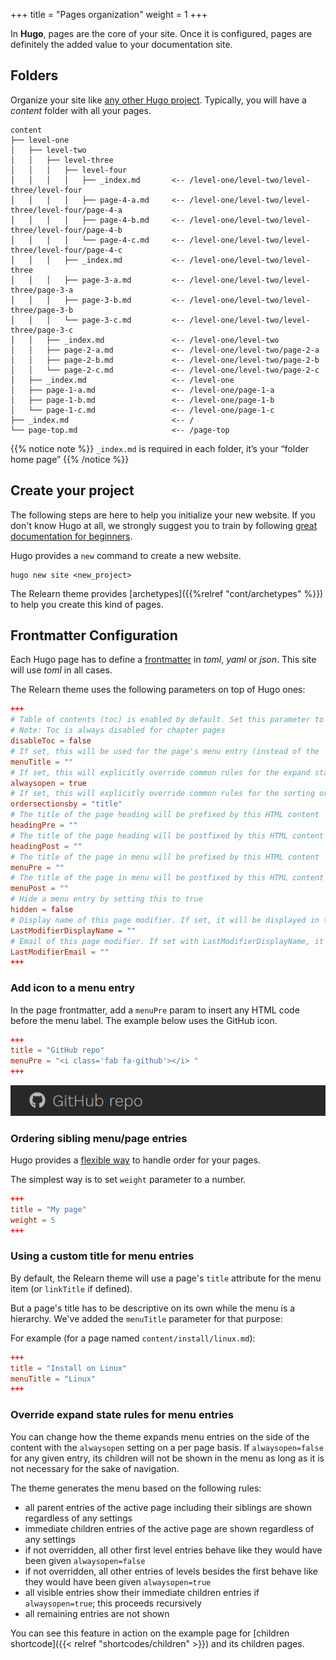 +++
title = "Pages organization"
weight = 1
+++

In **Hugo**, pages are the core of your site. Once it is configured, pages are definitely the added value to your documentation site.

## Folders

Organize your site like [any other Hugo project](https://gohugo.io/content/organization/). Typically, you will have a _content_ folder with all your pages.

````plaintext
content
├── level-one
│   ├── level-two
│   │   ├── level-three
│   │   │   ├── level-four
│   │   │   │   ├── _index.md       <-- /level-one/level-two/level-three/level-four
│   │   │   │   ├── page-4-a.md     <-- /level-one/level-two/level-three/level-four/page-4-a
│   │   │   │   ├── page-4-b.md     <-- /level-one/level-two/level-three/level-four/page-4-b
│   │   │   │   └── page-4-c.md     <-- /level-one/level-two/level-three/level-four/page-4-c
│   │   │   ├── _index.md           <-- /level-one/level-two/level-three
│   │   │   ├── page-3-a.md         <-- /level-one/level-two/level-three/page-3-a
│   │   │   ├── page-3-b.md         <-- /level-one/level-two/level-three/page-3-b
│   │   │   └── page-3-c.md         <-- /level-one/level-two/level-three/page-3-c
│   │   ├── _index.md               <-- /level-one/level-two
│   │   ├── page-2-a.md             <-- /level-one/level-two/page-2-a
│   │   ├── page-2-b.md             <-- /level-one/level-two/page-2-b
│   │   └── page-2-c.md             <-- /level-one/level-two/page-2-c
│   ├── _index.md                   <-- /level-one
│   ├── page-1-a.md                 <-- /level-one/page-1-a
│   ├── page-1-b.md                 <-- /level-one/page-1-b
│   └── page-1-c.md                 <-- /level-one/page-1-c
├── _index.md                       <-- /
└── page-top.md                     <-- /page-top
````

{{% notice note %}}
`_index.md` is required in each folder, it’s your “folder home page”
{{% /notice %}}

## Create your project

The following steps are here to help you initialize your new website. If you don't know Hugo at all, we strongly suggest you to train by following [great documentation for beginners](https://gohugo.io/overview/quickstart/).

Hugo provides a `new` command to create a new website.

```shell
hugo new site <new_project>
```

The Relearn theme provides [archetypes]({{%relref "cont/archetypes" %}}) to help you create this kind of pages.

## Frontmatter Configuration

Each Hugo page has to define a [frontmatter](https://gohugo.io/content/front-matter/) in _toml_, _yaml_ or _json_. This site will use _toml_ in all cases.

The Relearn theme uses the following parameters on top of Hugo ones:

```toml
+++
# Table of contents (toc) is enabled by default. Set this parameter to true to disable it.
# Note: Toc is always disabled for chapter pages
disableToc = false
# If set, this will be used for the page's menu entry (instead of the `title` attribute)
menuTitle = ""
# If set, this will explicitly override common rules for the expand state of a page's menu entry
alwaysopen = true
# If set, this will explicitly override common rules for the sorting order of a page's submenu entries
ordersectionsby = "title"
# The title of the page heading will be prefixed by this HTML content
headingPre = ""
# The title of the page heading will be postfixed by this HTML content
headingPost = ""
# The title of the page in menu will be prefixed by this HTML content
menuPre = ""
# The title of the page in menu will be postfixed by this HTML content
menuPost = ""
# Hide a menu entry by setting this to true
hidden = false
# Display name of this page modifier. If set, it will be displayed in the footer.
LastModifierDisplayName = ""
# Email of this page modifier. If set with LastModifierDisplayName, it will be displayed in the footer
LastModifierEmail = ""
+++
```

### Add icon to a menu entry

In the page frontmatter, add a `menuPre` param to insert any HTML code before the menu label. The example below uses the GitHub icon.

```toml
+++
title = "GitHub repo"
menuPre = "<i class='fab fa-github'></i> "
+++
```

![Title with icon](frontmatter-icon.png?classes=shadow&width=18.75rem)

### Ordering sibling menu/page entries

Hugo provides a [flexible way](https://gohugo.io/content/ordering/) to handle order for your pages.

The simplest way is to set `weight` parameter to a number.

```toml
+++
title = "My page"
weight = 5
+++
```

### Using a custom title for menu entries

By default, the Relearn theme will use a page's `title` attribute for the menu item (or `linkTitle` if defined).

But a page's title has to be descriptive on its own while the menu is a hierarchy.
We've added the `menuTitle` parameter for that purpose:

For example (for a page named `content/install/linux.md`):

```toml
+++
title = "Install on Linux"
menuTitle = "Linux"
+++
```

### Override expand state rules for menu entries

You can change how the theme expands menu entries on the side of the content with the `alwaysopen` setting on a per page basis. If `alwaysopen=false` for any given entry, its children will not be shown in the menu as long as it is not necessary for the sake of navigation.

The theme generates the menu based on the following rules:

- all parent entries of the active page including their siblings are shown regardless of any settings
- immediate children entries of the active page are shown regardless of any settings
- if not overridden, all other first level entries behave like they would have been given `alwaysopen=false`
- if not overridden, all other entries of levels besides the first behave like they would have been given `alwaysopen=true`
- all visible entries show their immediate children entries if `alwaysopen=true`; this proceeds recursively
- all remaining entries are not shown

You can see this feature in action on the example page for [children shortcode]({{< relref "shortcodes/children" >}}) and its children pages.
